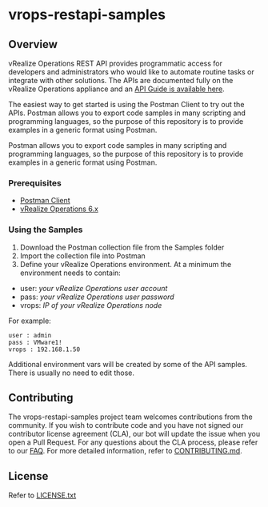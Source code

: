 

# vrops-restapi-samples

## Overview

vRealize Operations REST API provides programmatic access for developers and administrators who would like to automate routine tasks or integrate with other solutions.  The APIs are documented fully on the vRealize Operations appliance and an [API Guide is available here](https://https://docs.vmware.com/en/vRealize-Operations-Manager/6.7/vrealize-operations-manager-67-api-guide.pdf).

The easiest way to get started is using the Postman Client to try out the APIs.  Postman allows you to export code samples in many scripting and programming languages, so the purpose of this repository is to provide examples in a generic format using Postman.

Postman allows you to export code samples in many scripting and programming languages, so the purpose of this repository is to provide examples in a generic format using Postman.

### Prerequisites

* [Postman Client](https://www.getpostman.com/)
* [vRealize Operations 6.x](https://my.vmware.com/en/web/vmware/evalcenter?p=vrops-eval)

### Using the Samples

1. Download the Postman collection file from the Samples folder
2. Import the collection file into Postman
3. Define your vRealize Operations environment.  At a minimum the environment needs to contain:

  * user: *your vRealize Operations user account*
  * pass: *your vRealize Operations user password*
  * vrops: *IP of your vRealize Operations node*

For example:

```
user : admin
pass : VMware1!
vrops : 192.168.1.50
```

Additional environment vars will be created by some of the API samples.  There is usually no need to edit those.


## Contributing

The vrops-restapi-samples project team welcomes contributions from the community. If you wish to contribute code and you have not
signed our contributor license agreement (CLA), our bot will update the issue when you open a Pull Request. For any
questions about the CLA process, please refer to our [FAQ](https://cla.vmware.com/faq). For more detailed information,
refer to [CONTRIBUTING.md](CONTRIBUTING.md).

## License

Refer to [LICENSE.txt](LICENSE.txt)
